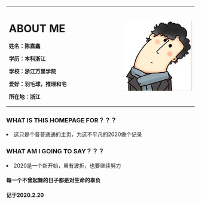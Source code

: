 

<table border="0">
<tr>
<td width="60%">
<h1> ABOUT ME</h1>
  <p><b>姓名：陈嘉鑫</b></p>
  <p><b>学历：本科浙江</b></p>
  <p><b>学校：浙江万里学院</b></p>
  <p><b>爱好：羽毛球，推理和宅</b></p>
 <p><b>所在地：浙江</b></p>
</td>
  <td width="40%">
    <img src="/u=2887308286,3997673941&fm=26&gp=0.jpg" width="100%">    
    </td>
  </tr>
  </table>

###  WHAT IS THIS HOMEPAGE FOR？？？
<li>这只是个普普通通的主页，为这不平凡的2020做个记录</li>

###  WHAT AM I GOING TO SAY？？？
<li>  2020是一个新开始，虽有波折，也要继续努力</li>

####  每一个不曾起舞的日子都是对生命的辜负

#### 记于2020.2.20
